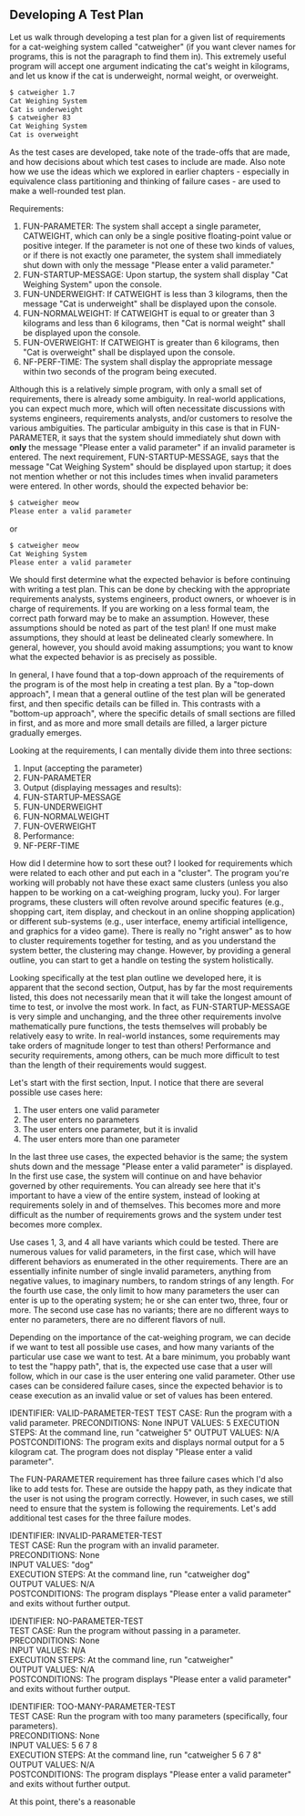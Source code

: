## Developing A Test Plan

Let us walk through developing a test plan for a given list of requirements for a cat-weighing system called "catweigher" (if you want clever names for programs, this is not the paragraph to find them in).  This extremely useful program will accept one argument indicating the cat's weight in kilograms, and let us know if the cat is underweight, normal weight, or overweight.  

```bash
$ catweigher 1.7
Cat Weighing System
Cat is underweight
$ catweigher 83
Cat Weighing System
Cat is overweight
```

As the test cases are developed, take note of the trade-offs that are made, and how decisions about which test cases to include are made.  Also note how we use the ideas which we explored in earlier chapters - especially in equivalence class partitioning and thinking of failure cases - are used to make a well-rounded test plan.

Requirements:

1. FUN-PARAMETER: The system shall accept a single parameter, CATWEIGHT, which can only be a single positive floating-point value or positive integer.  If the parameter is not one of these two kinds of values, or if there is not exactly one parameter, the system shall immediately shut down with only the message "Please enter a valid parameter."
2. FUN-STARTUP-MESSAGE: Upon startup, the system shall display "Cat Weighing System" upon the console.
3. FUN-UNDERWEIGHT: If CATWEIGHT is less than 3 kilograms, then the message "Cat is underweight" shall be displayed upon the console.  
4. FUN-NORMALWEIGHT: If CATWEIGHT is equal to or greater than 3 kilograms and less than 6 kilograms, then "Cat is normal weight" shall be displayed upon the console.  
5. FUN-OVERWEIGHT: If CATWEIGHT is greater than 6 kilograms, then "Cat is overweight" shall be displayed upon the console.
6. NF-PERF-TIME: The system shall display the appropriate message within two seconds of the program being executed.

Although this is a relatively simple program, with only a small set of requirements, there is already some ambiguity.  In real-world applications, you can expect much more, which will often necessitate discussions with systems engineers, requirements analysts, and/or customers to resolve the various ambiguities.  The particular ambiguity in this case is that in FUN-PARAMETER, it says that the system should immediately shut down with __only__ the message "Please enter a valid parameter" if an invalid parameter is entered.  The next requirement, FUN-STARTUP-MESSAGE, says that the message "Cat Weighing System" should be displayed upon startup; it does not mention whether or not this includes times when invalid parameters were entered.  In other words, should the expected behavior be:

```bash
$ catweigher meow
Please enter a valid parameter
```

or

```bash
$ catweigher meow
Cat Weighing System
Please enter a valid parameter
```

We should first determine what the expected behavior is before continuing with writing a test plan.  This can be done by checking with the appropriate requirements analysts, systems engineers, product owners, or whoever is in charge of requirements.  If you are working on a less formal team, the correct path forward may be to make an assumption.  However, these assumptions should be noted as part of the test plan!  If one must make assumptions, they should at least be delineated clearly somewhere.  In general, however, you should avoid making assumptions; you want to know what the expected behavior is as precisely as possible.

In general, I have found that a top-down approach of the requirements of the program is of the most help in creating a test plan.  By a "top-down approach", I mean that a general outline of the test plan will be generated first, and then specific details can be filled in.  This contrasts with a "bottom-up approach", where the specific details of small sections are filled in first, and as more and more small details are filled, a larger picture gradually emerges.

Looking at the requirements, I can mentally divide them into three sections:

1. Input (accepting the parameter)
  1. FUN-PARAMETER
2. Output (displaying messages and results): 
  1. FUN-STARTUP-MESSAGE
  2. FUN-UNDERWEIGHT
  3. FUN-NORMALWEIGHT
  4. FUN-OVERWEIGHT
3. Performance:
  1. NF-PERF-TIME

How did I determine how to sort these out?  I looked for requirements which were related to each other and put each in a "cluster".  The program you're working will probably not have these exact same clusters (unless you also happen to be working on a cat-weighing program, lucky you).  For larger programs, these clusters will often revolve around specific features (e.g., shopping cart, item display, and checkout in an online shopping application) or different sub-systems (e.g., user interface, enemy artificial intelligence, and graphics for a video game).  There is really no "right answer" as to how to cluster requirements together for testing, and as you understand the system better, the clustering may change.  However, by providing a general outline, you can start to get a handle on testing the system holistically.

Looking specifically at the test plan outline we developed here, it is apparent that the second section, Output, has by far the most requirements listed, this does not necessarily mean that it will take the longest amount of time to test, or involve the most work.  In fact, as FUN-STARTUP-MESSAGE is very simple and unchanging, and the three other requirements involve mathematically pure functions, the tests themselves will probably be relatively easy to write.  In real-world instances, some requirements may take orders of magnitude longer to test than others!  Performance and security requirements, among others, can be much more difficult to test than the length of their requirements would suggest.

Let's start with the first section, Input.  I notice that there are several possible use cases here:

1. The user enters one valid parameter
1. The user enters no parameters
2. The user enters one parameter, but it is invalid
3. The user enters more than one parameter

In the last three use cases, the expected behavior is the same; the system shuts down and the message "Please enter a valid parameter" is displayed.  In the first use case, the system will continue on and have behavior governed by other requirements.  You can already see here that it's important to have a view of the entire system, instead of looking at requirements solely in and of themselves.  This becomes more and more difficult as the number of requirements grows and the system under test becomes more complex.

Use cases 1, 3, and 4 all have variants which could be tested.  There are numerous values for valid parameters, in the first case, which will have different behaviors as enumerated in the other requirements.  There are an essentially infinite number of single invalid parameters, anything from negative values, to imaginary numbers, to random strings of any length.  For the fourth use case, the only limit to how many parameters the user can enter is up to the operating system; he or she can enter two, three, four or more.  The second use case has no variants; there are no different ways to enter no parameters, there are no different flavors of null.

Depending on the importance of the cat-weighing program, we can decide if we want to test all possible use cases, and how many variants of the particular use case we want to test.  At a bare minimum, you probably want to test the "happy path", that is, the expected use case that a user will follow, which in our case is the user entering one valid parameter.  Other use cases can be considered failure cases, since the expected behavior is to cease execution as an invalid value or set of values has been entered.

IDENTIFIER: VALID-PARAMETER-TEST
TEST CASE: Run the program with a valid parameter.
PRECONDITIONS: None
INPUT VALUES: 5
EXECUTION STEPS: At the command line, run "catweigher 5"
OUTPUT VALUES: N/A
POSTCONDITIONS: The program exits and displays normal output for a 5 kilogram cat.  The program does not display "Please enter a valid parameter".

The FUN-PARAMETER requirement has three failure cases which I'd also like to add tests for.  These are outside the happy path, as they indicate that the user is not using the program correctly.  However, in such cases, we still need to ensure that the system is following the requirements.  Let's add additional test cases for the three failure modes.

IDENTIFIER: INVALID-PARAMETER-TEST<br>
TEST CASE: Run the program with an invalid parameter.<br>
PRECONDITIONS: None<br>
INPUT VALUES: "dog"<br>
EXECUTION STEPS: At the command line, run "catweigher dog"<br>
OUTPUT VALUES: N/A<br>
POSTCONDITIONS: The program displays "Please enter a valid parameter" and exits without further output.<br>

IDENTIFIER: NO-PARAMETER-TEST<br>
TEST CASE: Run the program without passing in a parameter.<br>
PRECONDITIONS: None<br>
INPUT VALUES: N/A<br>
EXECUTION STEPS: At the command line, run "catweigher"<br>
OUTPUT VALUES: N/A<br>
POSTCONDITIONS: The program displays "Please enter a valid parameter" and exits without further output.<br>

IDENTIFIER: TOO-MANY-PARAMETER-TEST<br>
TEST CASE: Run the program with too many parameters (specifically, four parameters).<br>
PRECONDITIONS: None<br>
INPUT VALUES: 5 6 7 8<br>
EXECUTION STEPS: At the command line, run "catweigher 5 6 7 8"<br>
OUTPUT VALUES: N/A<br>
POSTCONDITIONS: The program displays "Please enter a valid parameter" and exits without further output.<br>

At this point, there's a reasonable

